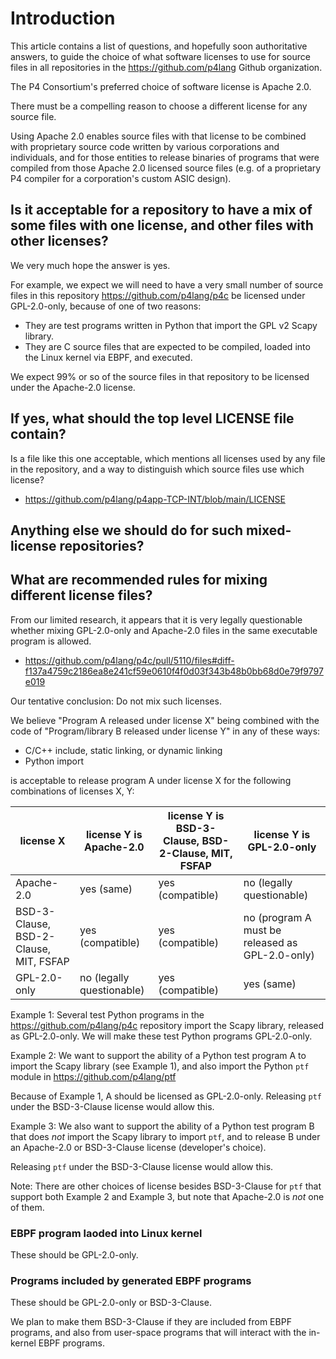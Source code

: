 # Introduction

This article contains a list of questions, and hopefully soon
authoritative answers, to guide the choice of what software licenses
to use for source files in all repositories in the
https://github.com/p4lang Github organization.

The P4 Consortium's preferred choice of software license is Apache
2.0.

There must be a compelling reason to choose a different license for
any source file.

Using Apache 2.0 enables source files with that license to be combined
with proprietary source code written by various corporations and
individuals, and for those entities to release binaries of programs
that were compiled from those Apache 2.0 licensed source files
(e.g. of a proprietary P4 compiler for a corporation's custom ASIC
design).


## Is it acceptable for a repository to have a mix of some files with one license, and other files with other licenses?

We very much hope the answer is yes.

For example, we expect we will need to have a very small number of
source files in this repository https://github.com/p4lang/p4c be
licensed under GPL-2.0-only, because of one of two reasons:

+ They are test programs written in Python that import the GPL v2
  Scapy library.
+ They are C source files that are expected to be compiled, loaded
  into the Linux kernel via EBPF, and executed.

We expect 99% or so of the source files in that repository to be
licensed under the Apache-2.0 license.


## If yes, what should the top level LICENSE file contain?

Is a file like this one acceptable, which mentions all licenses used
by any file in the repository, and a way to distinguish which source
files use which license?

+ https://github.com/p4lang/p4app-TCP-INT/blob/main/LICENSE


## Anything else we should do for such mixed-license repositories?


## What are recommended rules for mixing different license files?

From our limited research, it appears that it is very legally
questionable whether mixing GPL-2.0-only and Apache-2.0 files in the
same executable program is allowed.

+ https://github.com/p4lang/p4c/pull/5110/files#diff-f137a4759c2186ea8e241cf59e0610f4f0d03f343b48b0bb68d0e79f9797e019

Our tentative conclusion: Do not mix such licenses.

We believe "Program A released under license X" being combined with the code of "Program/library B released under license Y" in any of these ways:

+ C/C++ include, static linking, or dynamic linking
+ Python import

is acceptable to release program A under license X for the following
combinations of licenses X, Y:


| license X  | license Y is Apache-2.0 | license Y is BSD-3-Clause, BSD-2-Clause, MIT, FSFAP | license Y is GPL-2.0-only |
| ---------- | ---------- | -------------------------------------- | ------------ |
| Apache-2.0 | yes (same) | yes (compatible)                       | no (legally questionable) |
| BSD-3-Clause, BSD-2-Clause, MIT, FSFAP | yes (compatible) | yes (compatible) | no (program A must be released as GPL-2.0-only)
| GPL-2.0-only | no (legally questionable) | yes (compatible)      | yes (same) |

Example 1: Several test Python programs in the
https://github.com/p4lang/p4c repository import the Scapy library,
released as GPL-2.0-only.  We will make these test Python programs
GPL-2.0-only.

Example 2: We want to support the ability of a Python test program A
to import the Scapy library (see Example 1), and also import the
Python `ptf` module in https://github.com/p4lang/ptf

Because of Example 1, A should be licensed as GPL-2.0-only.  Releasing
`ptf` under the BSD-3-Clause license would allow this.

Example 3: We also want to support the ability of a Python test
program B that does _not_ import the Scapy library to import `ptf`,
and to release B under an Apache-2.0 or BSD-3-Clause license
(developer's choice).

Releasing `ptf` under the BSD-3-Clause license would allow this.

Note: There are other choices of license besides BSD-3-Clause for
`ptf` that support both Example 2 and Example 3, but note that
Apache-2.0 is _not_ one of them.


### EBPF program laoded into Linux kernel

These should be GPL-2.0-only.


### Programs included by generated EBPF programs

These should be GPL-2.0-only or BSD-3-Clause.

We plan to make them BSD-3-Clause if they are included from EBPF
programs, and also from user-space programs that will interact with
the in-kernel EBPF programs.
